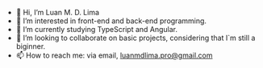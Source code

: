 - 👋 Hi, I’m Luan M. D. Lima
- 👀 I’m interested in front-end and back-end programming.
- 🌱 I’m currently studying TypeScript and Angular.
- 💞️ I’m looking to collaborate on basic projects, considering that I`m still a biginner.
- 📫 How to reach me: via email, luanmdlima.pro@gmail.com

